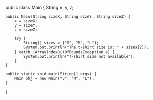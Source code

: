 public class Main {
    String x, y, z;

    public Main(String sizeX, String sizeY, String sizeZ) {
        x = sizeX;
        y = sizeY;
        z = sizeZ;

        try {
            String[] sizes = {"S", "M", "L"};
            System.out.println("The t-shirt size is: " + sizes[2]);
        } catch (ArrayIndexOutOfBoundsException e) {
            System.out.println("T-shirt size not available");
        }
    }

    public static void main(String[] args) {
        Main obj = new Main("S", "M", "L");
    }
}
